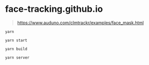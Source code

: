 # face-tracking.github.io #

> https://www.auduno.com/clmtrackr/examples/face_mask.html

`yarn`

`yarn start`

`yarn build`

`yarn server`
